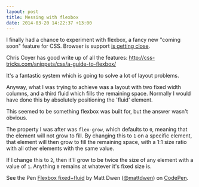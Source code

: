 ```yaml
---
layout: post
title: Messing with flexbox
date: 2014-03-20 14:22:37 +13:00
---
```

I finally had a chance to experiment with flexbox, a fancy new "coming soon" feature for CSS. Browser is support [is getting close](http://caniuse.com/flexbox).

Chris Coyer has good write up of all the features: http://css-tricks.com/snippets/css/a-guide-to-flexbox/

It's a fantastic system which is going to solve a lot of layout problems.

Anyway, what I was trying to achieve was a layout with two fixed width columns, and a third fluid which fills the remaining space. Normally I would have done this by absolutely positioning the 'fluid' element.

This seemed to be something flexbox was built for, but the answer wasn't obvious.

The property I was after was `flex-grow`, which defaults to `0`, meaning that the element will not grow to fill. By changing this to `1` on a specific element, that element will then grow to fill the remaining space, with a 1:1 size ratio with all other elements with the same value.

If I change this to `2`, then it'll grow to be twice the size of any element with a value of `1`. Anything `0` remains at whatever it's fixed size is.

<p data-height="268" data-theme-id="0" data-slug-hash="ghJEL" data-default-tab="result" class='codepen'>See the Pen <a href='http://codepen.io/mattdwen/pen/ghJEL/'>Flexbox fixed+fluid</a> by Matt Dwen (<a href='http://codepen.io/mattdwen'>@mattdwen</a>) on <a href='http://codepen.io'>CodePen</a>.</p>
<script async src="//codepen.io/assets/embed/ei.js"></script>
